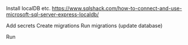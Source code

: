 
Install localDB etc.
https://www.sqlshack.com/how-to-connect-and-use-microsoft-sql-server-express-localdb/

Add secrets
Create migrations
Run migrations (update database)

Run



